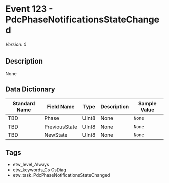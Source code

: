 # Event 123 - PdcPhaseNotificationsStateChanged
###### Version: 0

## Description
None

## Data Dictionary
|Standard Name|Field Name|Type|Description|Sample Value|
|---|---|---|---|---|
|TBD|Phase|UInt8|None|`None`|
|TBD|PreviousState|UInt8|None|`None`|
|TBD|NewState|UInt8|None|`None`|

## Tags
* etw_level_Always
* etw_keywords_Cs CsDiag
* etw_task_PdcPhaseNotificationsStateChanged
